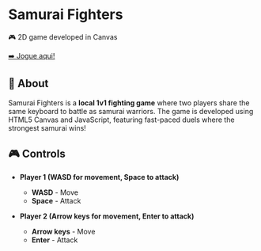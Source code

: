 # Samurai Fighters  
🎮 2D game developed in Canvas  

[➡️ Jogue aqui!](https://thesamueldopke.github.io/Samurai-Fighters/)  

## 📖 About  
Samurai Fighters is a **local 1v1 fighting game** where two players share the same keyboard to battle as samurai warriors. The game is developed using HTML5 Canvas and JavaScript, featuring fast-paced duels where the strongest samurai wins!  

## 🎮 Controls  
- **Player 1 (WASD for movement, Space to attack)**  
  - **WASD** - Move  
  - **Space** - Attack  

- **Player 2 (Arrow keys for movement, Enter to attack)**  
  - **Arrow keys** - Move  
  - **Enter** - Attack  
